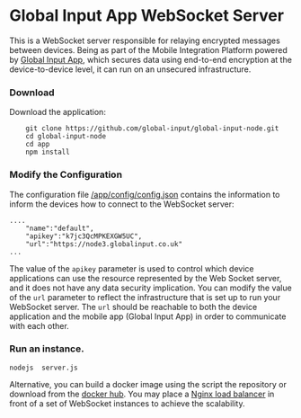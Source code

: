 # Global Input App WebSocket Server
This is a WebSocket server responsible for relaying encrypted messages between devices. Being as part of the Mobile Integration Platform powered by [Global Input App](https://globalinput.co.uk/), which secures data using end-to-end encryption at the device-to-device level, it can run on an unsecured infrastructure. 

### Download
Download the application:
```shell
    git clone https://github.com/global-input/global-input-node.git
    cd global-input-node
    cd app
    npm install
```

### Modify the Configuration
The configuration file [/app/config/config.json](https://github.com/global-input/global-input-node/blob/master/app/config/config.json) contains the information to inform the devices how to connect to the WebSocket server:
```
....
    "name":"default",
    "apikey":"k7jc3QcMPKEXGW5UC",
    "url":"https://node3.globalinput.co.uk"
...       
```
The value of the ```apikey``` parameter is used to control which device applications can use the resource represented by the Web Socket server, and it does not have any data security implication.  You can modify the value of the ```url``` parameter to reflect the infrastructure that is set up to run your WebSocket server. The ```url``` should be reachable to both the device application and the mobile app (Global Input App) in order to communicate with each other.

### Run an instance.

```
nodejs  server.js
```
Alternative, you can build a docker image using the script the repository or download from the [docker hub](https://cloud.docker.com/u/dilshat/repository/docker/dilshat/global_input_node). You may place a [Nginx load balancer](https://cloud.docker.com/repository/docker/dilshat/global_input_nginx) in front of a set of WebSocket instances to achieve the scalability.





